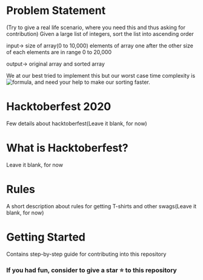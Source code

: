 # Problem Statement

(Try to give a real life scenario, where you need this and thus asking for contribution)
Given a large list of integers, sort the list into ascending order

input->
size of array(0 to 10,000)
elements of array one after the other
size of each elements are in range 0 to 20,000

output->
original array
and
sorted array

We at our best tried to implement this but our worst case time complexity is ![formula](https://render.githubusercontent.com/render/math?math=O(n^2)),
and need your help to make our sorting faster.

# Hacktoberfest 2020

Few details about hacktoberfest(Leave it blank, for now)

# What is Hacktoberfest?

Leave it blank, for now

# Rules

A short description about rules for getting T-shirts and other swags(Leave it blank, for now)

# Getting Started

Contains step-by-step guide for contributing into this repository

### If you had fun, consider to give a star ⭐ to this repository
